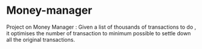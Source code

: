 # Money-manager
Project on Money Manager : Given a list of thousands of transactions to do , it optimises the number of transaction to minimum possible to settle down all the original transactions.
